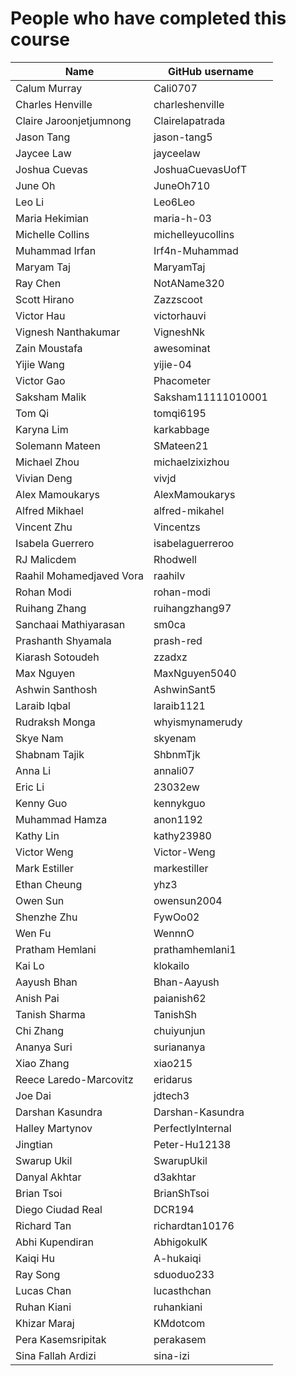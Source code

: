 # People who have completed this course
| Name                     | GitHub username  |
|--------------------------|------------------|
| Calum Murray             | Cali0707         |
| Charles Henville         | charleshenville  |
| Claire Jaroonjetjumnong  | Clairelapatrada  |
| Jason Tang               | jason-tang5      |
| Jaycee Law               | jayceelaw        |
| Joshua Cuevas            | JoshuaCuevasUofT |
| June Oh                  | JuneOh710        |
| Leo Li                   | Leo6Leo          |
| Maria Hekimian           | maria-h-03       |
| Michelle Collins         | michelleyucollins|
| Muhammad Irfan           | Irf4n-Muhammad   |
| Maryam Taj               | MaryamTaj        |
| Ray Chen                 | NotAName320      |
| Scott Hirano             | Zazzscoot        |
| Victor Hau               | victorhauvi      |
| Vignesh Nanthakumar      | VigneshNk        |
| Zain Moustafa            | awesominat       |
| Yijie Wang               | yijie-04         |
| Victor Gao               | Phacometer       |
| Saksham Malik		       |Saksham11111010001|
| Tom Qi                   | tomqi6195        |
| Karyna Lim               | karkabbage       |
| Solemann Mateen          | SMateen21        |
| Michael Zhou             | michaelzixizhou  |
| Vivian Deng              | vivjd            |
| Alex Mamoukarys          | AlexMamoukarys   |
| Alfred Mikhael           | alfred-mikahel   |
| Vincent Zhu              | Vincentzs        |
| Isabela Guerrero         | isabelaguerreroo |
| RJ Malicdem              | Rhodwell         |
| Raahil Mohamedjaved Vora | raahilv          |
| Rohan Modi               | rohan-modi       |
| Ruihang Zhang            | ruihangzhang97   |
| Sanchaai Mathiyarasan    | sm0ca            |
| Prashanth Shyamala       | prash-red        |
| Kiarash Sotoudeh         | zzadxz           |
| Max Nguyen               | MaxNguyen5040    |
| Ashwin Santhosh          | AshwinSant5      |
| Laraib Iqbal             | laraib1121       |
| Rudraksh Monga           | whyismynamerudy  |
| Skye Nam                 | skyenam          |
| Shabnam Tajik            | ShbnmTjk         |
| Anna Li                  | annali07         |
| Eric Li                  | 23032ew          |
| Kenny Guo		           | kennykguo        |
| Muhammad Hamza           | anon1192         |
| Kathy Lin                | kathy23980       |
| Victor Weng              | Victor-Weng      |
| Mark Estiller            | markestiller     |
| Ethan Cheung             | yhz3             |
| Owen Sun                 | owensun2004      |
| Shenzhe Zhu              | FywOo02          |
| Wen Fu                   | WennnO           |
| Pratham Hemlani          | prathamhemlani1  |
| Kai Lo                   | klokailo         |
| Aayush Bhan              | Bhan-Aayush      |
| Anish Pai                | paianish62       |
| Tanish Sharma            | TanishSh         |
| Chi Zhang                | chuiyunjun       |
| Ananya Suri              | suriananya       |
| Xiao Zhang               | xiao215          |
| Reece Laredo-Marcovitz   | eridarus         |
| Joe Dai                  | jdtech3          |
| Darshan Kasundra         | Darshan-Kasundra |
| Halley Martynov          | PerfectlyInternal|
| Jingtian                 | Peter-Hu12138    |
| Swarup Ukil              | SwarupUkil       |
| Danyal Akhtar            | d3akhtar         |
| Brian Tsoi               | BrianShTsoi      |
| Diego Ciudad Real        | DCR194           |
| Richard Tan              | richardtan10176  |
| Abhi Kupendiran	       | AbhigokulK       |
| Kaiqi Hu                 | A-hukaiqi        |
| Ray Song                 | sduoduo233       |
| Lucas Chan               | lucasthchan      |
| Ruhan Kiani              | ruhankiani       |
| Khizar Maraj             | KMdotcom         |
| Pera Kasemsripitak       | perakasem        |
| Sina Fallah Ardizi       | sina-izi         |

